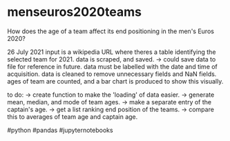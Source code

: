 # menseuros2020teams
How does the age of a team affect its end positioning in the men's Euros 2020?

26 July 2021
input is a wikipedia URL where theres a table identifying the selected team for 2021. 
data is scraped, and saved.
-> could save data to file for reference in future. data must be labelled with the date and time of acquisition.
data is cleaned to remove unnecessary fields and NaN fields.
ages of team are counted, and a bar chart is produced to show this visually.

to do:
-> create function to make the 'loading' of data easier.
-> generate mean, median, and mode of team ages.
-> make a separate entry of the captain's age.
-> get a list ranking end position of the teams.
-> compare this to averages of team age and captain age.

#python #pandas #jupyternotebooks
